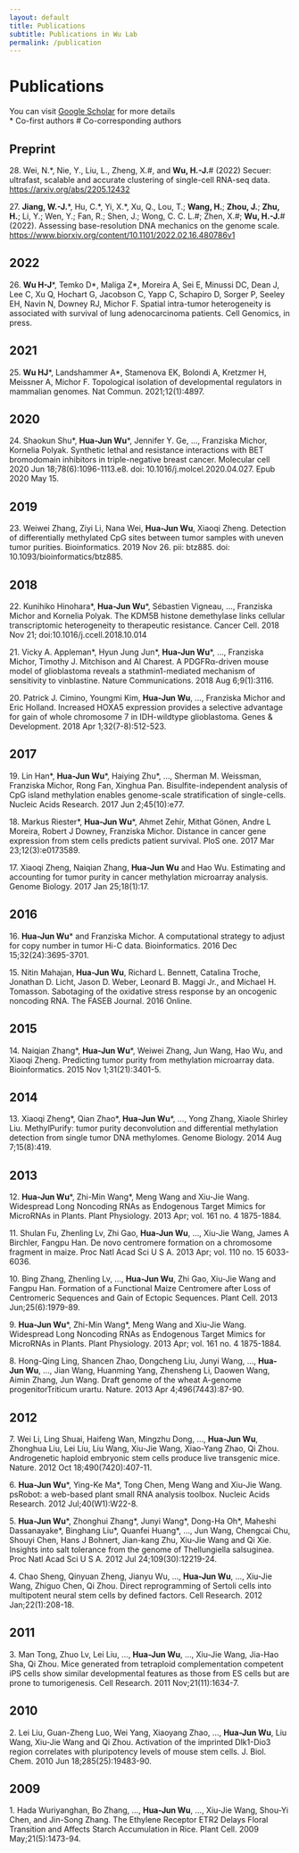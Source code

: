 ```yaml
---
layout: default
title: Publications
subtitle: Publications in Wu Lab
permalink: /publication
---
```


# Publications

You can visit [Google Scholar](http://scholar.google.com/citations?user=pQF7BaYAAAAJ&hl=en) for more details<br>
\* Co-first authors          \# Co-corresponding authors

## Preprint

28\. Wei, N.*, Nie, Y., Liu, L., Zheng, X.#, and **Wu, H.-J.**\# (2022) Secuer: ultrafast,  scalable and accurate clustering of single-cell RNA-seq data. https://arxiv.org/abs/2205.12432

27\. **Jiang, W.-J.**\*, Hu, C.\*, Yi, X.*, Xu, Q., Lou, T.; **Wang, H.**; **Zhou, J.**; **Zhu, H.**; Li, Y.; Wen, Y.; Fan, R.; Shen, J.; Wong, C. C. L.#; Zhen, X.#; **Wu, H.-J.**\# (2022). Assessing base-resolution DNA mechanics on the genome scale. https://www.biorxiv.org/content/10.1101/2022.02.16.480786v1

## 2022

26\. **Wu H-J**\*, Temko D\*, Maliga Z\*, Moreira A, Sei E, Minussi DC, Dean J, Lee C, Xu Q, Hochart G, Jacobson C, Yapp C, Schapiro D, Sorger P, Seeley EH, Navin N, Downey RJ, Michor F. Spatial intra-tumor heterogeneity is associated with survival of lung adenocarcinoma patients. Cell Genomics, in press.

## 2021

25\. **Wu HJ**\*, Landshammer A*, Stamenova EK, Bolondi A, Kretzmer H, Meissner A, Michor F. Topological isolation of developmental regulators in mammalian genomes. Nat Commun. 2021;12(1):4897.

## 2020
24\. Shaokun Shu*, **Hua-Jun Wu**\*, Jennifer Y. Ge, …, Franziska Michor, Kornelia Polyak. Synthetic lethal and resistance interactions with BET bromodomain inhibitors in triple-negative breast cancer. Molecular cell 2020 Jun 18;78(6):1096-1113.e8. doi: 10.1016/j.molcel.2020.04.027. Epub 2020 May 15.

## 2019
23\. Weiwei Zhang, Ziyi Li, Nana Wei, **Hua-Jun Wu**, Xiaoqi Zheng. Detection of differentially methylated CpG sites between tumor samples with uneven tumor purities. Bioinformatics. 2019 Nov 26. pii: btz885. doi: 10.1093/bioinformatics/btz885.

## 2018
22\. Kunihiko Hinohara*, **Hua-Jun Wu**\*, Sébastien Vigneau, …, Franziska Michor and Kornelia Polyak. The KDM5B histone demethylase links cellular transcriptomic heterogeneity to therapeutic resistance. Cancer Cell. 2018 Nov 21; doi:10.1016/j.ccell.2018.10.014 

21\. Vicky A. Appleman*, Hyun Jung Jun*, **Hua-Jun Wu**\*, …, Franziska Michor, Timothy J. Mitchison and Al Charest. A PDGFRα-driven mouse model of glioblastoma reveals a stathmin1-mediated mechanism of sensitivity to vinblastine. Nature Communications. 2018 Aug 6;9(1):3116.

20\. Patrick J. Cimino, Youngmi Kim, **Hua-Jun Wu**, …, Franziska Michor and Eric Holland. Increased HOXA5 expression provides a selective advantage for gain of whole chromosome 7 in IDH-wildtype glioblastoma. Genes & Development. 2018 Apr 1;32(7-8):512-523.

## 2017
19\. Lin Han*, **Hua-Jun Wu**\*, Haiying Zhu*, …, Sherman M. Weissman, Franziska Michor, Rong Fan, Xinghua Pan. Bisulfite-independent analysis of CpG island methylation enables genome-scale stratification of single-cells. Nucleic Acids Research. 2017 Jun 2;45(10):e77.

18\. Markus Riester*, **Hua-Jun Wu**\*, Ahmet Zehir, Mithat Gönen, Andre L Moreira, Robert J Downey, Franziska Michor. Distance in cancer gene expression from stem cells predicts patient survival. PloS one. 2017 Mar 23;12(3):e0173589.

17\. Xiaoqi Zheng, Naiqian Zhang, **Hua-Jun Wu** and Hao Wu. Estimating and accounting for tumor purity in cancer methylation microarray analysis. Genome Biology. 2017 Jan 25;18(1):17.

## 2016
16\. **Hua-Jun Wu**\* and Franziska Michor. A computational strategy to adjust for copy number in tumor Hi-C data. Bioinformatics. 2016 Dec 15;32(24):3695-3701.

15\. Nitin Mahajan, **Hua-Jun Wu**, Richard L. Bennett, Catalina Troche, Jonathan D. Licht, Jason D. Weber, Leonard B. Maggi Jr., and Michael H. Tomasson. Sabotaging of the oxidative stress response by an oncogenic noncoding RNA. The FASEB Journal. 2016 Online.

## 2015
14\. Naiqian Zhang*, **Hua-Jun Wu**\*, Weiwei Zhang, Jun Wang, Hao Wu, and Xiaoqi Zheng. Predicting tumor purity from methylation microarray data. Bioinformatics. 2015 Nov 1;31(21):3401-5.

## 2014
13\. Xiaoqi Zheng*, Qian Zhao*, **Hua-Jun Wu**\*, …, Yong Zhang, Xiaole Shirley Liu. MethylPurify: tumor purity deconvolution and differential methylation detection from single tumor DNA methylomes. Genome Biology. 2014 Aug 7;15(8):419.

## 2013
12\. **Hua-Jun Wu**\*, Zhi-Min Wang*, Meng Wang and Xiu-Jie Wang. Widespread Long Noncoding RNAs as Endogenous Target Mimics for MicroRNAs in Plants. Plant Physiology. 2013 Apr; vol. 161 no. 4 1875-1884.

11\. Shulan Fu, Zhenling Lv, Zhi Gao, **Hua-Jun Wu**, …, Xiu-Jie Wang, James A Birchler, Fangpu Han. De novo centromere formation on a chromosome fragment in maize. Proc Natl Acad Sci U S A. 2013 Apr; vol. 110 no. 15 6033-6036.

10\. Bing Zhang, Zhenling Lv, …, **Hua-Jun Wu**, Zhi Gao, Xiu-Jie Wang and Fangpu Han. Formation of a Functional Maize Centromere after Loss of Centromeric Sequences and Gain of Ectopic Sequences. Plant Cell.  2013 Jun;25(6):1979-89.

9\. **Hua-Jun Wu**\*, Zhi-Min Wang*, Meng Wang and Xiu-Jie Wang. Widespread Long Noncoding RNAs as Endogenous Target Mimics for MicroRNAs in Plants. Plant Physiology. 2013 Apr; vol. 161 no. 4 1875-1884.

8\. Hong-Qing Ling, Shancen Zhao, Dongcheng Liu, Junyi Wang, …, **Hua-Jun Wu**, …, Jian Wang, Huanming Yang, Zhensheng Li, Daowen Wang, Aimin Zhang, Jun Wang. Draft genome of the wheat A-genome progenitorTriticum urartu. Nature. 2013 Apr 4;496(7443):87-90.

## 2012
7\. Wei Li, Ling Shuai, Haifeng Wan, Mingzhu Dong, …, **Hua-Jun Wu**, Zhonghua Liu, Lei Liu, Liu Wang, Xiu-Jie Wang, Xiao-Yang Zhao, Qi Zhou. Androgenetic haploid embryonic stem cells produce live transgenic mice. Nature. 2012 Oct 18;490(7420):407-11.

6\. **Hua-Jun Wu***, Ying-Ke Ma*, Tong Chen, Meng Wang and Xiu-Jie Wang. psRobot: a web-based plant small RNA analysis toolbox. Nucleic Acids Research. 2012 Jul;40(W1):W22-8.

5\. **Hua-Jun Wu***, Zhonghui Zhang*, Junyi Wang*, Dong-Ha Oh*, Maheshi Dassanayake*, Binghang Liu*, Quanfei Huang*, …, Jun Wang, Chengcai Chu, Shouyi Chen, Hans J Bohnert, Jian-kang Zhu, Xiu-Jie Wang and Qi Xie. Insights into salt tolerance from the genome of Thellungiella salsuginea. Proc Natl Acad Sci U S A. 2012 Jul 24;109(30):12219-24.

4\. Chao Sheng, Qinyuan Zheng, Jianyu Wu, …, **Hua-Jun Wu**, …, Xiu-Jie Wang, Zhiguo Chen, Qi Zhou. Direct reprogramming of Sertoli cells into multipotent neural stem cells by defined factors. Cell Research. 2012 Jan;22(1):208-18.

## 2011
3\. Man Tong, Zhuo Lv, Lei Liu, …, **Hua-Jun Wu**, …, Xiu-Jie Wang, Jia-Hao Sha, Qi Zhou. Mice generated from tetraploid complementation competent iPS cells show similar developmental features as those from ES cells but are prone to tumorigenesis. Cell Research. 2011 Nov;21(11):1634-7.

## 2010
2\. Lei Liu, Guan-Zheng Luo, Wei Yang, Xiaoyang Zhao, …, **Hua-Jun Wu**, Liu Wang, Xiu-Jie Wang and Qi Zhou. Activation of the imprinted Dlk1-Dio3 region correlates with pluripotency levels of mouse stem cells. J. Biol. Chem. 2010 Jun 18;285(25):19483-90.

## 2009
1\. Hada Wuriyanghan, Bo Zhang, …, **Hua-Jun Wu**, …, Xiu-Jie Wang, Shou-Yi Chen, and Jin-Song Zhang. The Ethylene Receptor ETR2 Delays Floral Transition and Affects Starch Accumulation in Rice. Plant Cell. 2009 May;21(5):1473-94.


